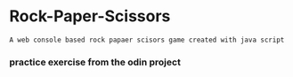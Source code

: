 # Rock-Paper-Scissors
```
A web console based rock papaer scisors game created with java script
```
### practice exercise from the odin project
